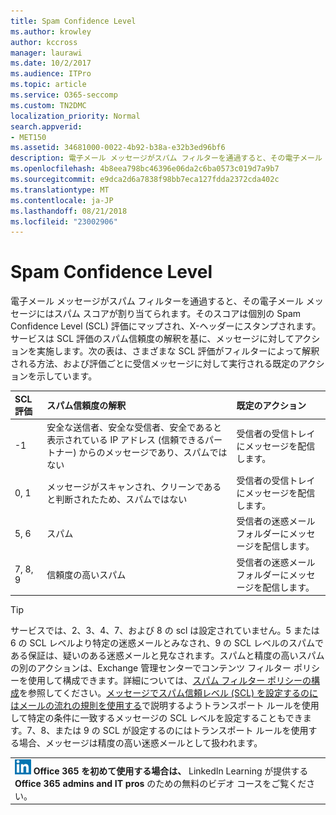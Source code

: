 ```yaml
---
title: Spam Confidence Level
ms.author: krowley
author: kccross
manager: laurawi
ms.date: 10/2/2017
ms.audience: ITPro
ms.topic: article
ms.service: O365-seccomp
ms.custom: TN2DMC
localization_priority: Normal
search.appverid:
- MET150
ms.assetid: 34681000-0022-4b92-b38a-e32b3ed96bf6
description: 電子メール メッセージがスパム フィルターを通過すると、その電子メール メッセージにはスパム スコアが割り当てられます。そのスコアは個別の Spam Confidence Level (SCL) 評価にマップされ、X-ヘッダーにスタンプされます。サービスは SCL 評価のスパム信頼度の解釈を基に、メッセージに対してアクションを実施します。次の表は、さまざまな SCL 評価がフィルターによって解釈される方法、および評価ごとに受信メッセージに対して実行される既定のアクションを示しています。
ms.openlocfilehash: 4b8eea798bc46396e06da2c6ba0573c019d7a9b7
ms.sourcegitcommit: e9dca2d6a7838f98bb7eca127fdda2372cda402c
ms.translationtype: MT
ms.contentlocale: ja-JP
ms.lasthandoff: 08/21/2018
ms.locfileid: "23002906"
---
```

# <a name="spam-confidence-levels"></a>Spam Confidence Level

電子メール メッセージがスパム フィルターを通過すると、その電子メール メッセージにはスパム スコアが割り当てられます。そのスコアは個別の Spam Confidence Level (SCL) 評価にマップされ、X-ヘッダーにスタンプされます。サービスは SCL 評価のスパム信頼度の解釈を基に、メッセージに対してアクションを実施します。次の表は、さまざまな SCL 評価がフィルターによって解釈される方法、および評価ごとに受信メッセージに対して実行される既定のアクションを示しています。
  
|**SCL 評価**|**スパム信頼度の解釈**|**既定のアクション**|
|:-----|:-----|:-----|
|-1  <br/> |安全な送信者、安全な受信者、安全であると表示されている IP アドレス (信頼できるパートナー) からのメッセージであり、スパムではない  <br/> |受信者の受信トレイにメッセージを配信します。  <br/> |
|0, 1  <br/> |メッセージがスキャンされ、クリーンであると判断されたため、スパムではない  <br/> |受信者の受信トレイにメッセージを配信します。  <br/> |
|5, 6  <br/> | スパム  <br/> |受信者の迷惑メール フォルダーにメッセージを配信します。  <br/> |
|7, 8, 9  <br/> |信頼度の高いスパム  <br/> |受信者の迷惑メール フォルダーにメッセージを配信します。  <br/> |
   
> [!TIP]
> サービスでは、2、3、4、7、および 8 の scl は設定されていません。5 または 6 の SCL レベルより特定の迷惑メールとみなされ、9 の SCL レベルのスパムである保証は、疑いのある迷惑メールと見なされます。スパムと精度の高いスパムの別のアクションは、Exchange 管理センターでコンテンツ フィルター ポリシーを使用して構成できます。詳細については、[スパム フィルター ポリシーの構成](configure-your-spam-filter-policies.md)を参照してください。[メッセージでスパム信頼レベル (SCL) を設定するのにはメールの流れの規則を使用する](use-mail-flow-rules-to-set-the-spam-confidence-level-scl-in-messages.md)で説明するようトランスポート ルールを使用して特定の条件に一致するメッセージの SCL レベルを設定することもできます。7、8、または 9 の SCL が設定するのにはトランスポート ルールを使用する場合、メッセージは精度の高い迷惑メールとして扱われます。 
  
||
|:-----|
|![LinkedIn Learning の小さいアイコン](media/eac8a413-9498-4220-8544-1e37d1aaea13.png) **Office 365 を初めて使用する場合は、**         LinkedIn Learning が提供する **Office 365 admins and IT pros** のための無料のビデオ コースをご覧ください。 |
   

